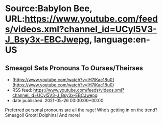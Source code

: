 # Source:Babylon Bee, URL:https://www.youtube.com/feeds/videos.xml?channel_id=UCyl5V3-J_Bsy3x-EBCJwepg, language:en-US

## Smeagol Sets Pronouns To Ourses/Theirses
 - [https://www.youtube.com/watch?v=lH7iKac18u0](https://www.youtube.com/watch?v=lH7iKac18u0)
 - RSS feed: https://www.youtube.com/feeds/videos.xml?channel_id=UCyl5V3-J_Bsy3x-EBCJwepg
 - date published: 2021-05-26 00:00:00+00:00

Preferred personal pronouns are all the rage! Who’s getting in on the trend? Smeagol! Groot! Dolphins! And more!


